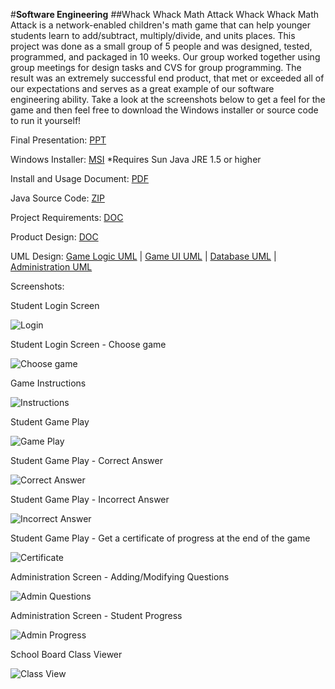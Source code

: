 #**Software Engineering**
##Whack Whack Math Attack
Whack Whack Math Attack is a network-enabled children's math game that can help younger students learn to 
add/subtract, multiply/divide, and units places. This project was done as a small group of 5 people and was 
designed, tested, programmed, and packaged in 10 weeks. Our group worked together using group meetings for 
design tasks and CVS for group programming. The result was an extremely successful end product, that met or 
exceeded all of our expectations and serves as a great example of our software engineering ability. Take a look 
at the screenshots below to get a feel for the game and then feel free to download the Windows installer or 
source code to run it yourself!

Final Presentation: [PPT](R3_presentation.ppt)

Windows Installer: [MSI](WhackAMathR3.msi) *Requires Sun Java JRE 1.5 or higher

Install and Usage Document: [PDF](Readme.pdf)

Java Source Code: [ZIP](WhackAMathR3.zip)

Project Requirements: [DOC](Requirements.doc)

Product Design: [DOC](ProductDesign.doc)

UML Design: [Game Logic UML](R2_GameLogicUML.png) | [Game UI UML](R2_GameUIUML.png) | [Database UML](R2_databaseUML.png) | [Administration UML](R2_administrationUML.png)

Screenshots:

Student Login Screen

![Login](game_login.png)

Student Login Screen - Choose game

![Choose game](game_login1.png)

Game Instructions

![Instructions](game_inst.png)

Student Game Play

![Game Play](game_game.png)

Student Game Play - Correct Answer

![Correct Answer](game_game1.png)

Student Game Play - Incorrect Answer

![Incorrect Answer](game_game2.png)

Student Game Play - Get a certificate of progress at the end of the game

![Certificate](game_cert.png)

Administration Screen - Adding/Modifying Questions

![Admin Questions](admin_questions.png)

Administration Screen - Student Progress

![Admin Progress](admin_student.png)

School Board Class Viewer

![Class View](class_viewer.png)
